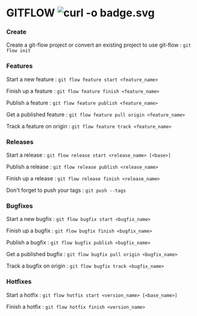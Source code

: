 # GITFLOW ![curl -o badge.svg](https://img.shields.io/badge/GITflow%20%20-black?style=for-the-badge&logo=git)  
### Create
Create a git-flow project or convert an existing project to use git-flow :  ```git flow init```

### Features
Start a new feature : 
```git flow feature start <feature_name>```  

Finish up a feature : 
```git flow feature finish <feature_name>```  

Publish a feature : 
```git flow feature publish <feature_name>```  

Get a published feature : 
```git flow feature pull origin <feature_name>```  

Track a feature on origin : 
```git flow feature track <feature_name>```  

### Releases
Start a release : 
```git flow release start <release_name> [<base>]```  

Publish a release : 
```git flow release publish <release_name>```  

Finish up a release : 
```git flow release finish <release_name>```  

Don't forget to push your tags : 
```git push --tags```  

### Bugfixes
Start a new bugfix : 
```git flow bugfix start <bugfix_name>```  

Finish up a bugfix : 
```git flow bugfix finish <bugfix_name>```  

Publish a bugfix : 
```git flow bugfix publish <bugfix_name>```  

Get a published bugfix : 
```git flow bugfix pull origin <bugfix_name>```  

Track a bugfix on origin : 
```git flow bugfix track <bugfix_name>```  

### Hotfixes
Start a hotfix : 
```git flow hotfix start <version_name> [<base_name>]```  

Finish a hotfix : 
```git flow hotfix finish <version_name>```


